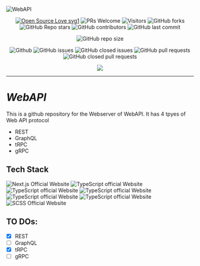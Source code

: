 ![WebAPI](https://socialify.git.ci/dev-AshishRanjan/WebAPI/image?description=1&font=KoHo&forks=1&issues=1&language=1&owner=1&pulls=1&stargazers=1&theme=Auto)

<div align="center">
 <p>
   
[![Open Source Love svg1](https://badges.frapsoft.com/os/v1/open-source.svg?v=103)](https://github.com/ellerbrock/open-source-badges/)
![PRs Welcome](https://img.shields.io/badge/PRs-welcome-brightgreen.svg?style=flat)
![Visitors](https://api.visitorbadge.io/api/visitors?path=dev-AshishRanjan%2FWebAPI%20&countColor=%23263759&style=flat)
![GitHub forks](https://img.shields.io/github/forks/dev-AshishRanjan/WebAPI)
![GitHub Repo stars](https://img.shields.io/github/stars/dev-AshishRanjan/WebAPI)
![GitHub contributors](https://img.shields.io/github/contributors/dev-AshishRanjan/WebAPI)
![GitHub last commit](https://img.shields.io/github/last-commit/dev-AshishRanjan/WebAPI)
  
![GitHub repo size](https://img.shields.io/github/repo-size/dev-AshishRanjan/WebAPI)

![Github](https://img.shields.io/github/license/dev-AshishRanjan/WebAPI)
![GitHub issues](https://img.shields.io/github/issues/dev-AshishRanjan/WebAPI)
![GitHub closed issues](https://img.shields.io/github/issues-closed-raw/dev-AshishRanjan/WebAPI)
![GitHub pull requests](https://img.shields.io/github/issues-pr/dev-AshishRanjan/WebAPI)
![GitHub closed pull requests](https://img.shields.io/github/issues-pr-closed/dev-AshishRanjan/WebAPI)

 </p>
</div>

<p align="center">
  <img align="center" src="https://readme-typing-svg.herokuapp.com?color=%23${textVal}&lines=+👋🏻+Welcome+to+WebAPI+👋🏻;👨🏻‍💻+Lets+Build+Together+👩🏻‍💻;💡+Get+To+Know+More+About+APIs+💡;🌐+Check+our+Website+🌐;🙏🏻+Thanks+for+Contributing+🙏🏻"
 <img src= 'https://capsule-render.vercel.app/api?type=rect&color=gradient&height=2.5'/>
</p>

---

# **_WebAPI_**

This is a github repository for the Webserver of WebAPI.
It has 4 tpyes of Web API protocol

- REST
- GraphQL
- tRPC
- gRPC

## Tech Stack

<p>
    <img src="https://img.shields.io/badge/next.js-7c3aed?style=for-the-badge&logo=next.js&logoColor=white" alt="Next.js Official Website"/>
    <img src="https://img.shields.io/badge/mongodb-7c3aed?style=for-the-badge&logo=mongodb&logoColor=white" alt="TypeScript official Website"/>
    <img src="https://img.shields.io/badge/express-7c3aed?style=for-the-badge&logo=express&logoColor=white" alt="TypeScript official Website"/>
    <img src="https://img.shields.io/badge/react-7c3aed?style=for-the-badge&logo=react&logoColor=white" alt="TypeScript official Website"/>
    <img src="https://img.shields.io/badge/Node.js-7c3aed?style=for-the-badge&logo=node.js&logoColor=white" alt="TypeScript official Website"/>
    <img src="https://img.shields.io/badge/typescript-7c3aed?style=for-the-badge&logo=typescript&logoColor=white" alt="TypeScript official Website"/>
    <img src="https://img.shields.io/badge/sass-7c3aed?style=for-the-badge&logo=sass&logoColor=white" alt="SCSS Official Website"/>
</p>

## TO DOs:

- [x] REST
- [ ] GraphQL
- [x] tRPC
- [ ] gRPC
